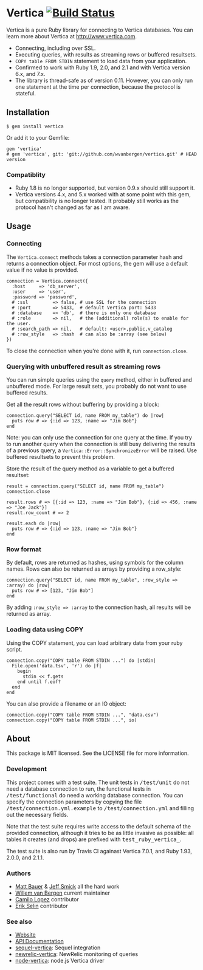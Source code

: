 # Vertica [![Build Status](https://travis-ci.org/wvanbergen/vertica.png?branch=travis)](https://travis-ci.org/wvanbergen/vertica)

Vertica is a pure Ruby library for connecting to Vertica databases. You can learn more
about Vertica at http://www.vertica.com.

- Connecting, including over SSL.
- Executing queries, with results as streaming rows or buffered resultsets.
- `COPY table FROM STDIN` statement to load data from your application. 
- Confirmed to work with Ruby 1.9, 2.0, and 2.1 and with Vertica version 6.x, 
  and 7.x.
- The library is thread-safe as of version 0.11. However, you can only run one 
  statement at the time per connection, because the protocol is stateful.


## Installation

    $ gem install vertica

Or add it to your Gemfile:

    gem 'vertica'
    # gem 'vertica', git: 'git://github.com/wvanbergen/vertica.git' # HEAD version

### Compatiblity

- Ruby 1.8 is no longer supported, but version 0.9.x should still support it.
- Vertica versions 4.x, and 5.x worked with at some point with this gem, but
  compatibility is no longer tested. It probably still works as the protocol hasn't 
  changed as far as I am aware.


## Usage

### Connecting

The <code>Vertica.connect</code> methods takes a connection parameter hash and returns a 
connection object. For most options, the gem will use a default value if no value is provided.

    connection = Vertica.connect({
      :host     => 'db_server',
      :user     => 'user',
      :password => 'password',
      # :ssl         => false, # use SSL for the connection
      # :port        => 5433,  # default Vertica port: 5433
      # :database    => 'db',  # there is only one database
      # :role        => nil,   # the (additional) role(s) to enable for the user.
      # :search_path => nil,   # default: <user>,public,v_catalog
      # :row_style   => :hash  # can also be :array (see below)
    })
    
To close the connection when you're done with it, run <code>connection.close</code>.

### Querying with unbuffered result as streaming rows

You can run simple queries using the <code>query</code> method, either in buffered and 
unbuffered mode. For large result sets, you probably do not want to use buffered results.

Get all the result rows without buffering by providing a block:

    connection.query("SELECT id, name FROM my_table") do |row|
      puts row # => {:id => 123, :name => "Jim Bob"}
    end

Note: you can only use the connection for one query at the time. If you try to run another 
query when the connection is still busy delivering the results of a previous query, a
`Vertica::Error::SynchronizeError` will be raised. Use buffered resultsets to prevent this
problem.

Store the result of the query method as a variable to get a buffered resultset:

    result = connection.query("SELECT id, name FROM my_table")
    connection.close
    
    result.rows # => [{:id => 123, :name => "Jim Bob"}, {:id => 456, :name => "Joe Jack"}]
    result.row_count # => 2
    
    result.each do |row|
      puts row # => {:id => 123, :name => "Jim Bob"}
    end

### Row format

By default, rows are returned as hashes, using symbols for the column names. Rows can also 
be returned as arrays by providing a row_style:

    connection.query("SELECT id, name FROM my_table", :row_style => :array) do |row|
      puts row # => [123, "Jim Bob"]
    end
    
By adding <code>:row_style => :array</code> to the connection hash, all results will be 
returned as array.

### Loading data using COPY

Using the COPY statement, you can load arbitrary data from your ruby script.

    connection.copy("COPY table FROM STDIN ...") do |stdin|
      File.open('data.tsv', 'r') do |f|
        begin 
          stdin << f.gets
        end until f.eof?
      end
    end

You can also provide a filename or an IO object:

    connection.copy("COPY table FROM STDIN ...", "data.csv")
    connection.copy("COPY table FROM STDIN ...", io)


## About

This package is MIT licensed. See the LICENSE file for more information.

### Development

This project comes with a test suite. The unit tests in <tt>/test/unit</tt> do not need a database
connection to run, the functional tests in <tt>/test/functional</tt> do need a working
database connection. You can specify the connection parameters by copying the file
<tt>/test/connection.yml.example</tt> to <tt>/test/connection.yml</tt> and filling out the 
necessary fields. 

Note that the test suite requires write access to the default schema of the provided connection, 
although it tries to be as little invasive as possible: all tables it creates (and drops) are 
prefixed with <tt>test_ruby_vertica_</tt>.

The test suite is also run by Travis CI againast Vertica 7.0.1, and Ruby 1.93, 2.0.0, and 2.1.1.

### Authors

 * [Matt Bauer](https://github.com/mattbauer) & [Jeff Smick](https://github.com/sprsquish) all the hard work
 * [Willem van Bergen](https://github.com/wvanbergen) current maintainer
 * [Camilo Lopez](https://github.com/camilo) contributor
 * [Erik Selin](https://github.com/tyro89) contributor

### See also

* [Website](http://vanbergen.org/vertica/frames)
* [API Documentation](http://www.rubydoc.info/gems/vertica/frames)
* [sequel-vertica](https://github.com/camilo/sequel-vertica): Sequel integration
* [newrelic-vertica](https://github.com/wvanbergen/newrelic-vertica): NewRelic monitoring of queries
* [node-vertica](https://github.com/wvanbergen/node-vertica): node.js Vertica driver
